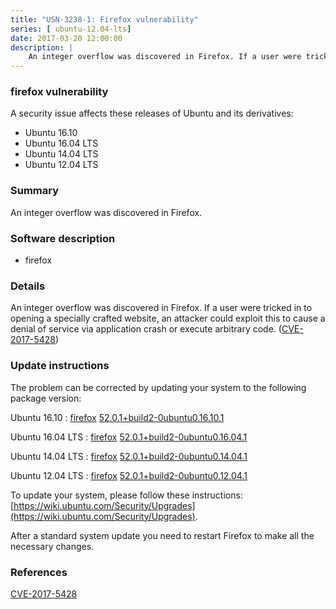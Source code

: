 ```yaml
---
title: "USN-3238-1: Firefox vulnerability"
series: [ ubuntu-12.04-lts]
date: 2017-03-20 12:00:00
description: |
    An integer overflow was discovered in Firefox. If a user were tricked in to opening a specially crafted website, an attacker could exploit this to cause a denial of service via application crash or execute arbitrary code. ([CVE-2017-5428](http://people.ubuntu.com/~ubuntu-security/cve/CVE-2017-5428)) 
--- 
```

 
### firefox vulnerability

A security issue affects these releases of Ubuntu and its derivatives:

* Ubuntu 16.10
* Ubuntu 16.04 LTS
* Ubuntu 14.04 LTS
* Ubuntu 12.04 LTS

### Summary

An integer overflow was discovered in Firefox. 

### Software description

* firefox 

### Details

An integer overflow was discovered in Firefox. If a user were tricked in to opening a specially crafted website, an attacker could exploit this to cause a denial of service via application crash or execute arbitrary code. ([CVE-2017-5428](http://people.ubuntu.com/~ubuntu-security/cve/CVE-2017-5428)) 

### Update instructions

The problem can be corrected by updating your system to the following package version:

Ubuntu 16.10
 : [firefox](https://launchpad.net/ubuntu/+source/firefox) <span> [52.0.1+build2-0ubuntu0.16.10.1](https://launchpad.net/ubuntu/+source/firefox/52.0.1+build2-0ubuntu0.16.10.1) </span> 

Ubuntu 16.04 LTS
 : [firefox](https://launchpad.net/ubuntu/+source/firefox) <span> [52.0.1+build2-0ubuntu0.16.04.1](https://launchpad.net/ubuntu/+source/firefox/52.0.1+build2-0ubuntu0.16.04.1) </span> 

Ubuntu 14.04 LTS
 : [firefox](https://launchpad.net/ubuntu/+source/firefox) <span> [52.0.1+build2-0ubuntu0.14.04.1](https://launchpad.net/ubuntu/+source/firefox/52.0.1+build2-0ubuntu0.14.04.1) </span> 

Ubuntu 12.04 LTS
 : [firefox](https://launchpad.net/ubuntu/+source/firefox) <span> [52.0.1+build2-0ubuntu0.12.04.1](https://launchpad.net/ubuntu/+source/firefox/52.0.1+build2-0ubuntu0.12.04.1) </span> 

To update your system, please follow these instructions: [https://wiki.ubuntu.com/Security/Upgrades](https://wiki.ubuntu.com/Security/Upgrades).

After a standard system update you need to restart Firefox to make all the necessary changes. 

### References

 [CVE-2017-5428](http://people.ubuntu.com/~ubuntu-security/cve/CVE-2017-5428)
 
